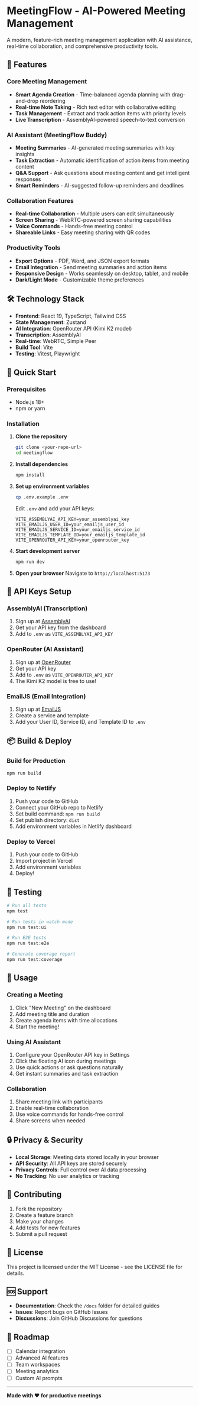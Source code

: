 # MeetingFlow - AI-Powered Meeting Management

A modern, feature-rich meeting management application with AI assistance, real-time collaboration, and comprehensive productivity tools.

## 🚀 Features

### Core Meeting Management
- **Smart Agenda Creation** - Time-balanced agenda planning with drag-and-drop reordering
- **Real-time Note Taking** - Rich text editor with collaborative editing
- **Task Management** - Extract and track action items with priority levels
- **Live Transcription** - AssemblyAI-powered speech-to-text conversion

### AI Assistant (MeetingFlow Buddy)
- **Meeting Summaries** - AI-generated meeting summaries with key insights
- **Task Extraction** - Automatic identification of action items from meeting content
- **Q&A Support** - Ask questions about meeting content and get intelligent responses
- **Smart Reminders** - AI-suggested follow-up reminders and deadlines

### Collaboration Features
- **Real-time Collaboration** - Multiple users can edit simultaneously
- **Screen Sharing** - WebRTC-powered screen sharing capabilities
- **Voice Commands** - Hands-free meeting control
- **Shareable Links** - Easy meeting sharing with QR codes

### Productivity Tools
- **Export Options** - PDF, Word, and JSON export formats
- **Email Integration** - Send meeting summaries and action items
- **Responsive Design** - Works seamlessly on desktop, tablet, and mobile
- **Dark/Light Mode** - Customizable theme preferences

## 🛠️ Technology Stack

- **Frontend**: React 19, TypeScript, Tailwind CSS
- **State Management**: Zustand
- **AI Integration**: OpenRouter API (Kimi K2 model)
- **Transcription**: AssemblyAI
- **Real-time**: WebRTC, Simple Peer
- **Build Tool**: Vite
- **Testing**: Vitest, Playwright

## 🚀 Quick Start

### Prerequisites
- Node.js 18+ 
- npm or yarn

### Installation

1. **Clone the repository**
   ```bash
   git clone <your-repo-url>
   cd meetingflow
   ```

2. **Install dependencies**
   ```bash
   npm install
   ```

3. **Set up environment variables**
   ```bash
   cp .env.example .env
   ```
   
   Edit `.env` and add your API keys:
   ```env
   VITE_ASSEMBLYAI_API_KEY=your_assemblyai_key
   VITE_EMAILJS_USER_ID=your_emailjs_user_id
   VITE_EMAILJS_SERVICE_ID=your_emailjs_service_id
   VITE_EMAILJS_TEMPLATE_ID=your_emailjs_template_id
   VITE_OPENROUTER_API_KEY=your_openrouter_key
   ```

4. **Start development server**
   ```bash
   npm run dev
   ```

5. **Open your browser**
   Navigate to `http://localhost:5173`

## 🔧 API Keys Setup

### AssemblyAI (Transcription)
1. Sign up at [AssemblyAI](https://www.assemblyai.com/)
2. Get your API key from the dashboard
3. Add to `.env` as `VITE_ASSEMBLYAI_API_KEY`

### OpenRouter (AI Assistant)
1. Sign up at [OpenRouter](https://openrouter.ai/)
2. Get your API key
3. Add to `.env` as `VITE_OPENROUTER_API_KEY`
4. The Kimi K2 model is free to use!

### EmailJS (Email Integration)
1. Sign up at [EmailJS](https://www.emailjs.com/)
2. Create a service and template
3. Add your User ID, Service ID, and Template ID to `.env`

## 📦 Build & Deploy

### Build for Production
```bash
npm run build
```

### Deploy to Netlify
1. Push your code to GitHub
2. Connect your GitHub repo to Netlify
3. Set build command: `npm run build`
4. Set publish directory: `dist`
5. Add environment variables in Netlify dashboard

### Deploy to Vercel
1. Push your code to GitHub
2. Import project in Vercel
3. Add environment variables
4. Deploy!

## 🧪 Testing

```bash
# Run all tests
npm test

# Run tests in watch mode
npm run test:ui

# Run E2E tests
npm run test:e2e

# Generate coverage report
npm run test:coverage
```

## 📱 Usage

### Creating a Meeting
1. Click "New Meeting" on the dashboard
2. Add meeting title and duration
3. Create agenda items with time allocations
4. Start the meeting!

### Using AI Assistant
1. Configure your OpenRouter API key in Settings
2. Click the floating AI icon during meetings
3. Use quick actions or ask questions naturally
4. Get instant summaries and task extraction

### Collaboration
1. Share meeting link with participants
2. Enable real-time collaboration
3. Use voice commands for hands-free control
4. Share screens when needed

## 🔒 Privacy & Security

- **Local Storage**: Meeting data stored locally in your browser
- **API Security**: All API keys are stored securely
- **Privacy Controls**: Full control over AI data processing
- **No Tracking**: No user analytics or tracking

## 🤝 Contributing

1. Fork the repository
2. Create a feature branch
3. Make your changes
4. Add tests for new features
5. Submit a pull request

## 📄 License

This project is licensed under the MIT License - see the LICENSE file for details.

## 🆘 Support

- **Documentation**: Check the `/docs` folder for detailed guides
- **Issues**: Report bugs on GitHub Issues
- **Discussions**: Join GitHub Discussions for questions

## 🎯 Roadmap

- [ ] Calendar integration
- [ ] Advanced AI features
- [ ] Team workspaces
- [ ] Meeting analytics
- [ ] Custom AI prompts

---

**Made with ❤️ for productive meetings**